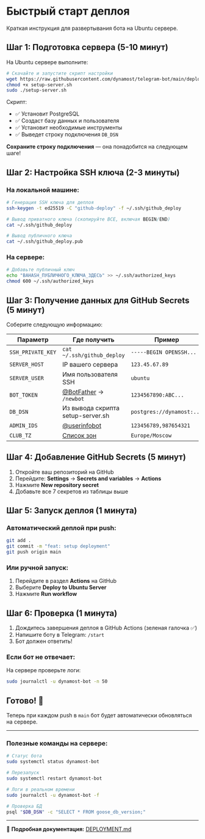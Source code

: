 # Быстрый старт деплоя

Краткая инструкция для развертывания бота на Ubuntu сервере.

## Шаг 1: Подготовка сервера (5-10 минут)

На Ubuntu сервере выполните:

```bash
# Скачайте и запустите скрипт настройки
wget https://raw.githubusercontent.com/dynamost/telegram-bot/main/deploy/setup-server.sh
chmod +x setup-server.sh
sudo ./setup-server.sh
```

Скрипт:
- ✅ Установит PostgreSQL
- ✅ Создаст базу данных и пользователя
- ✅ Установит необходимые инструменты
- ✅ Выведет строку подключения `DB_DSN`

**Сохраните строку подключения** — она понадобится на следующем шаге!

## Шаг 2: Настройка SSH ключа (2-3 минуты)

### На локальной машине:

```bash
# Генерация SSH ключа для деплоя
ssh-keygen -t ed25519 -C "github-deploy" -f ~/.ssh/github_deploy

# Вывод приватного ключа (скопируйте ВСЕ, включая BEGIN/END)
cat ~/.ssh/github_deploy

# Вывод публичного ключа
cat ~/.ssh/github_deploy.pub
```

### На сервере:

```bash
# Добавьте публичный ключ
echo "ВАHASH_ПУБЛИЧНОГО_КЛЮЧА_ЗДЕСЬ" >> ~/.ssh/authorized_keys
chmod 600 ~/.ssh/authorized_keys
```

## Шаг 3: Получение данных для GitHub Secrets (5 минут)

Соберите следующую информацию:

| Параметр | Где получить | Пример |
|----------|--------------|--------|
| `SSH_PRIVATE_KEY` | `cat ~/.ssh/github_deploy` | `-----BEGIN OPENSSH...` |
| `SERVER_HOST` | IP вашего сервера | `123.45.67.89` |
| `SERVER_USER` | Имя пользователя SSH | `ubuntu` |
| `BOT_TOKEN` | [@BotFather](https://t.me/BotFather) → `/newbot` | `1234567890:ABC...` |
| `DB_DSN` | Из вывода скрипта setup-server.sh | `postgres://dynamost:...` |
| `ADMIN_IDS` | [@userinfobot](https://t.me/userinfobot) | `123456789,987654321` |
| `CLUB_TZ` | [Список зон](https://en.wikipedia.org/wiki/List_of_tz_database_time_zones) | `Europe/Moscow` |

## Шаг 4: Добавление GitHub Secrets (5 минут)

1. Откройте ваш репозиторий на GitHub
2. Перейдите: **Settings** → **Secrets and variables** → **Actions**
3. Нажмите **New repository secret**
4. Добавьте все 7 секретов из таблицы выше

## Шаг 5: Запуск деплоя (1 минута)

### Автоматический деплой при push:

```bash
git add .
git commit -m "feat: setup deployment"
git push origin main
```

### Или ручной запуск:

1. Перейдите в раздел **Actions** на GitHub
2. Выберите **Deploy to Ubuntu Server**
3. Нажмите **Run workflow**

## Шаг 6: Проверка (1 минута)

1. Дождитесь завершения деплоя в GitHub Actions (зеленая галочка ✅)
2. Напишите боту в Telegram: `/start`
3. Бот должен ответить!

### Если бот не отвечает:

На сервере проверьте логи:

```bash
sudo journalctl -u dynamost-bot -n 50
```

## Готово! 🎉

Теперь при каждом push в `main` бот будет автоматически обновляться на сервере.

---

### Полезные команды на сервере:

```bash
# Статус бота
sudo systemctl status dynamost-bot

# Перезапуск
sudo systemctl restart dynamost-bot

# Логи в реальном времени
sudo journalctl -u dynamost-bot -f

# Проверка БД
psql "$DB_DSN" -c "SELECT * FROM goose_db_version;"
```

---

📖 **Подробная документация:** [DEPLOYMENT.md](./DEPLOYMENT.md)

